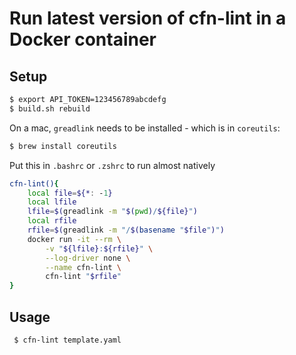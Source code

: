 # Run latest version of cfn-lint in a Docker container
## Setup
```bash
$ export API_TOKEN=123456789abcdefg
$ build.sh rebuild
```

On a mac, `greadlink` needs to be installed - which is in `coreutils`:
```bash
$ brew install coreutils
```

Put this in `.bashrc` or `.zshrc` to run almost natively
```bash
cfn-lint(){
    local file=${*: -1}
    local lfile
    lfile=$(greadlink -m "$(pwd)/${file}")
    local rfile
    rfile=$(greadlink -m "/$(basename "$file")")
    docker run -it --rm \
        -v "${lfile}:${rfile}" \
        --log-driver none \
        --name cfn-lint \
        cfn-lint "$rfile"
}
```

## Usage
```bash
 $ cfn-lint template.yaml
```

